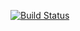 [![Build Status](https://travis-ci.com/Eddiwar/ci-assignment.svg?branch=master)](https://travis-ci.com/Eddiwar/ci-assignment)